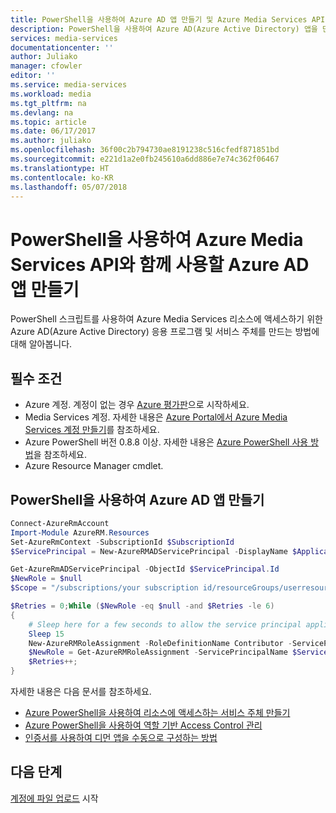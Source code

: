 ```yaml
---
title: PowerShell을 사용하여 Azure AD 앱 만들기 및 Azure Media Services API 액세스 | Microsoft Docs
description: PowerShell을 사용하여 Azure AD(Azure Active Directory) 앱을 만들고 Azure Media Services API에 액세스하도록 설정하는 방법을 알아봅니다.
services: media-services
documentationcenter: ''
author: Juliako
manager: cfowler
editor: ''
ms.service: media-services
ms.workload: media
ms.tgt_pltfrm: na
ms.devlang: na
ms.topic: article
ms.date: 06/17/2017
ms.author: juliako
ms.openlocfilehash: 36f00c2b794730ae8191238c516cfedf871851bd
ms.sourcegitcommit: e221d1a2e0fb245610a6dd886e7e74c362f06467
ms.translationtype: HT
ms.contentlocale: ko-KR
ms.lasthandoff: 05/07/2018
---
```

# <a name="use-powershell-to-create-an-azure-ad-app-to-use-with-the-azure-media-services-api"></a>PowerShell을 사용하여 Azure Media Services API와 함께 사용할 Azure AD 앱 만들기

PowerShell 스크립트를 사용하여 Azure Media Services 리소스에 액세스하기 위한 Azure AD(Azure Active Directory) 응용 프로그램 및 서비스 주체를 만드는 방법에 대해 알아봅니다.  

## <a name="prerequisites"></a>필수 조건

- Azure 계정. 계정이 없는 경우 [Azure 평가판](https://azure.microsoft.com/pricing/free-trial/)으로 시작하세요. 
- Media Services 계정. 자세한 내용은 [Azure Portal에서 Azure Media Services 계정 만들기](media-services-portal-create-account.md)를 참조하세요.
- Azure PowerShell 버전 0.8.8 이상. 자세한 내용은 [Azure PowerShell 사용 방법](https://docs.microsoft.com/powershell/azure/overview)을 참조하세요.
- Azure Resource Manager cmdlet.  

## <a name="create-an-azure-ad-app-by-using-powershell"></a>PowerShell을 사용하여 Azure AD 앱 만들기  

```powershell
Connect-AzureRmAccount
Import-Module AzureRM.Resources
Set-AzureRmContext -SubscriptionId $SubscriptionId
$ServicePrincipal = New-AzureRMADServicePrincipal -DisplayName $ApplicationDisplayName -Password $Password

Get-AzureRmADServicePrincipal -ObjectId $ServicePrincipal.Id 
$NewRole = $null
$Scope = "/subscriptions/your subscription id/resourceGroups/userresourcegroup/providers/microsoft.media/mediaservices/your media account"

$Retries = 0;While ($NewRole -eq $null -and $Retries -le 6)
{
    # Sleep here for a few seconds to allow the service principal application to become active (usually, it will take only a couple of seconds)
    Sleep 15
    New-AzureRMRoleAssignment -RoleDefinitionName Contributor -ServicePrincipalName $ServicePrincipal.ApplicationId -Scope $Scope | Write-Verbose -ErrorAction SilentlyContinue
    $NewRole = Get-AzureRMRoleAssignment -ServicePrincipalName $ServicePrincipal.ApplicationId -ErrorAction SilentlyContinue
    $Retries++;
}
```

자세한 내용은 다음 문서를 참조하세요.

- [Azure PowerShell을 사용하여 리소스에 액세스하는 서비스 주체 만들기](../../azure-resource-manager/resource-group-authenticate-service-principal.md)
- [Azure PowerShell을 사용하여 역할 기반 Access Control 관리](../../role-based-access-control/role-assignments-powershell.md)
- [인증서를 사용하여 디먼 앱을 수동으로 구성하는 방법](https://github.com/Azure-Samples/active-directory-dotnet-daemon-certificate-credential/blob/master/Manual-Configuration-Steps.md#add-the-certificate-as-a-key-for-the-todolistdaemonwithcert-application-in-azure-ad)

## <a name="next-steps"></a>다음 단계

[계정에 파일 업로드](media-services-portal-upload-files.md) 시작
